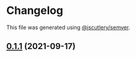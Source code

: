 # Changelog

This file was generated using [@jscutlery/semver](https://github.com/jscutlery/semver).

## [0.1.1](https://github.com/clout-tools/monorepo/compare/v0.1.0...v0.1.1) (2021-09-17)
